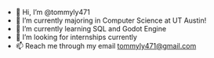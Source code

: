 - 👋 Hi, I’m @tommyly471
- 👀 I’m currently majoring in Computer Science at UT Austin!
- 🌱 I’m currently learning SQL and Godot Engine
- 💞️ I’m looking for internships currently
- 📫 Reach me through my email tommyly471@gmail.com

<!---
tommyly471/tommyly471 is a ✨ special ✨ repository because its `README.md` (this file) appears on your GitHub profile.
You can click the Preview link to take a look at your changes.
--->
